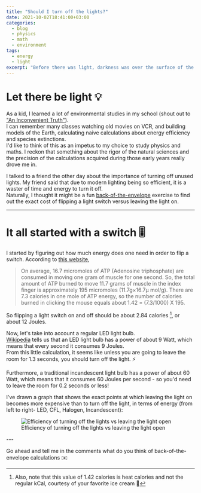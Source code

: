 ```yaml
---
title: "Should I turn off the lights?"
date: 2021-10-02T18:41:00+03:00
categories:
  - blog
  - physics
  - math
  - environment
tags:
  - energy
  - light
excerpt: "Before there was light, darkness was over the surface of the deep"
---
```


# Let there be light 💡
As a kid, I learned a lot of environmental studies in my school (shout out to ["An Inconvenient Truth"][an-inconvenient-truth]).  
I can remember many classes watching old movies on VCR, and building models of the Earth, calculating naive calculations about energy efficiency and species extinctions.  
I'd like to think of this as an impetus to my choice to study physics and maths. I reckon that something about the rigor of the natural sciences and the precision of the calculations acquired during those early years really drove me in.

I talked to a friend the other day about the importance of turning off unused lights. My friend said that due to modern lighting being so efficient, it is a waster of time and energy to turn it off.  
Naturally, I thought it might be a fun [back-of-the-envelope][back-of-the-envelope] exercise to find out the exact cost of flipping a light switch versus leaving the light on.

---

# It all started with a switch 🎚

I started by figuring out how much energy does one need in order to flip a switch. According to [this website][calories-switch-click], 
> On average, 16.7 micromoles of ATP (Adenosine triphosphate) are consumed in moving one gram of muscle for one second. So, the total amount of ATP burned to move 11.7 grams of muscle in the index finger is approximately 195 micromoles (11.7g×16.7μ mol/g). There are 7.3 calories in one mole of ATP energy, so the number of calories burned in clicking the mouse equals about 1.42 = (7.3/1000) X 195.

So flipping a light switch on and off should be about 2.84 calories [^1], or about 12 Joules.

Now, let's take into account a regular LED light bulb.  
[Wikipedia][wikipedia-light-bulbs-comparison] tells us that an LED light bulb has a power of about 9 Watt, which means that every second it consumes 9 Joules.  
From this little calculation, it seems like unless you are going to leave the room for 1.3 seconds, you should turn off the light.  ⚡️

Furthermore, a traditional incan­descent light bulb has a power of about 60 Watt, which means that it consumes 60 Joules per second - so you'd need to leave the room for 0.2 seconds or less!

I've drawn a graph that shows the exact points at which leaving the light on becomes more expensive than to turn off the light, in terms of energy (from left to right- LED, CFL, Halogen, Incandescent):


<figure class="align-left">
  <img src="{{ site.url }}{{ site.baseurl }}/assets/images/2021-10-02-should-i-turn-off-the-lights/light-graph.png" alt="Efficiency of turning off the lights vs leaving the light open">
  <figcaption>Efficiency of turning off the lights vs leaving the light open</figcaption>
</figure> 
---

Go ahead and tell me in the comments what do you think of back-of-the-envelope calculations ✉️

[an-inconvenient-truth]: https://en.wikipedia.org/wiki/An_Inconvenient_Truth
[back-of-the-envelope]: https://en.wikipedia.org/wiki/Back-of-the-envelope_calculation
[calories-switch-click]: https://gadgets.ndtv.com/others/news/revealed-the-number-of-calories-you-burn-with-click-of-a-mouse-341940
[wikipedia-light-bulbs-comparison]: [https://en.wikipedia.org/wiki/LED_lamp#Comparison_table]
[^1]: Also, note that this value of 1.42 calories is heat calories and not the regular kCal, courtesy of your favorite ice cream 🍦
